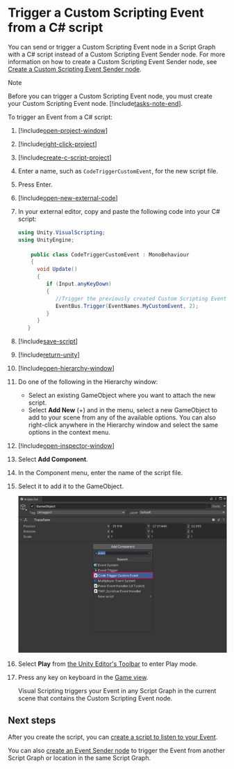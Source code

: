 # Trigger a Custom Scripting Event from a C# script

You can send or trigger a Custom Scripting Event node in a Script Graph with a C# script instead of a Custom Scripting
Event Sender node. For more information on how to create a Custom Scripting Event Sender node,
see [Create a Custom Scripting Event Sender node](vs-create-own-custom-event-send-node.md).

> [!NOTE]
> Before you can trigger a Custom Scripting Event node, you must create your Custom Scripting Event
> node. [!include[tasks-note-end](./snippets/custom-events/vs-tasks-note-end.md)].

To trigger an Event from a C# script:

1. [!include[open-project-window](./snippets/vs-open-project-window.md)]

1. [!include[right-click-project](./snippets/custom-events/vs-right-click-project.md)]

1. [!include[create-c-script-project](./snippets/vs-create-c-script-project.md)]

1. Enter a name, such as `CodeTriggerCustomEvent`, for the new script file.

1. Press Enter.

1. [!include[open-new-external-code](./snippets/vs-open-new-external-code.md)]

1. In your external editor, copy and paste the following code into your C# script:

    ```csharp 
    using Unity.VisualScripting;
    using UnityEngine;

        public class CodeTriggerCustomEvent : MonoBehaviour
        {
          void Update()
          {
             if (Input.anyKeyDown)
             {
                //Trigger the previously created Custom Scripting Event MyCustomEvent with the integer value 2.
                EventBus.Trigger(EventNames.MyCustomEvent, 2);
             }
          }
       }
    ```

1. [!include[save-script](./snippets/vs-save-script.md)]

1. [!include[return-unity](./snippets/vs-return-unity.md)]

1. [!include[open-hierarchy-window](./snippets/vs-open-hierarchy-window.md)]

1. Do one of the following in the Hierarchy window:
    - Select an existing GameObject where you want to attach the new script.
    - Select **Add New** (+) and in the menu, select a new GameObject to add to your scene from any of the available
      options. You can also right-click anywhere in the Hierarchy window and select the same options in the context
      menu.

1. [!include[open-inspector-window](./snippets/vs-open-inspector-window.md)]

1. Select **Add Component**.

1. In the Component menu, enter the name of the script file.

1. Select it to add it to the GameObject.

   ![An image of the Unity Editor's Inspector window with the Add Component menu open. The search bar has filtered the components displayed and the Code Trigger Custom Event C# script is highlighted.](images/vs-custom-event-add-code-trigger-script-inspector.png)

1. Select **Play** from [the Unity Editor's Toolbar](https://docs.unity3d.com/Manual/Toolbar.html) to enter Play mode.

1. Press any key on keyboard in the [Game view](https://docs.unity3d.com/Manual/GameView.html).

   Visual Scripting triggers your Event in any Script Graph in the current scene that contains the Custom Scripting
   Event node.

## Next steps

After you create the script, you
can [create a script to listen to your Event](vs-create-own-custom-event-listen-code.md).

You can also [create an Event Sender node](vs-create-own-custom-event-send-node.md) to trigger the Event from another
Script Graph or location in the same Script Graph.

